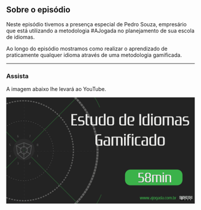 ## Sobre o episódio

Neste episódio tivemos a presença especial de Pedro Souza, empresário que está utilizando a metodologia #AJogada no planejamento de sua escola de idiomas. 

Ao longo do episódio mostramos como realizar o aprendizado de praticamente qualquer idioma através de uma metodologia gamificada. 

---

### Assista

A imagem abaixo lhe levar&aacute; ao YouTube.

[![Estudo de Idiomas Gamificado](ajogada-gaminar-idiomas.png)](https://www.youtube.com/watch?v=vQ1UGmITwp4)